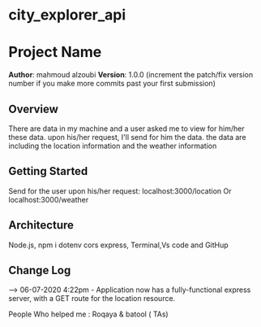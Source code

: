 # city_explorer_api



# Project Name

**Author**: mahmoud alzoubi
**Version**: 1.0.0 (increment the patch/fix version number if you make more commits past your first submission)

## Overview
<!-- Provide a high level overview of what this application is and why you are building it, beyond the fact that it's an assignment for this class. (i.e. What's your problem domain?) -->
There are data in my machine and a user asked me to view for him/her these data. upon his/her request, I'll send for him the data.
the data are including the location information and the weather information

## Getting Started
<!-- What are the steps that a user must take in order to build this app on their own machine and get it running? -->
Send for the user upon his/her request:
localhost:3000/location
Or
localhost:3000/weather

## Architecture
<!-- Provide a detailed description of the application design. What technologies (languages, libraries, etc) you're using, and any other relevant design information. -->
Node.js, npm i dotenv cors express, Terminal,Vs code and GitHup

## Change Log
<!-- Use this area to document the iterative changes made to your application as each feature is successfully implemented. Use time stamps. Here's an examples:

01-01-2001 4:59pm - Application now has a fully-functional express server, with a GET route for the location resource.

## Credits and Collaborations
<!-- Give credit (and a link) to other people or resources that helped you build this application. -->
-->
06-07-2020 4:22pm - Application now has a fully-functional express server, with a GET route for the location resource.

People Who helped me : Roqaya & batool ( TAs)